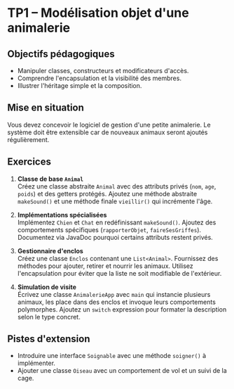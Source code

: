 # TP1 – Modélisation objet d'une animalerie

## Objectifs pédagogiques
- Manipuler classes, constructeurs et modificateurs d'accès.
- Comprendre l'encapsulation et la visibilité des membres.
- Illustrer l'héritage simple et la composition.

## Mise en situation
Vous devez concevoir le logiciel de gestion d'une petite animalerie. Le système doit être extensible car de nouveaux animaux seront ajoutés régulièrement.

## Exercices
1. **Classe de base `Animal`**  
   Créez une classe abstraite `Animal` avec des attributs privés (`nom`, `age`, `poids`) et des getters protégés. Ajoutez une méthode abstraite `makeSound()` et une méthode finale `vieillir()` qui incrémente l'âge.

2. **Implémentations spécialisées**  
   Implémentez `Chien` et `Chat` en redéfinissant `makeSound()`. Ajoutez des comportements spécifiques (`rapporterObjet`, `faireSesGriffes`). Documentez via JavaDoc pourquoi certains attributs restent privés.

3. **Gestionnaire d'enclos**  
   Créez une classe `Enclos` contenant une `List<Animal>`. Fournissez des méthodes pour ajouter, retirer et nourrir les animaux. Utilisez l'encapsulation pour éviter que la liste ne soit modifiable de l'extérieur.

4. **Simulation de visite**  
   Écrivez une classe `AnimalerieApp` avec `main` qui instancie plusieurs animaux, les place dans des enclos et invoque leurs comportements polymorphes. Ajoutez un `switch` expression pour formater la description selon le type concret.

## Pistes d'extension
- Introduire une interface `Soignable` avec une méthode `soigner()` à implémenter.
- Ajouter une classe `Oiseau` avec un comportement de vol et un suivi de la cage.
